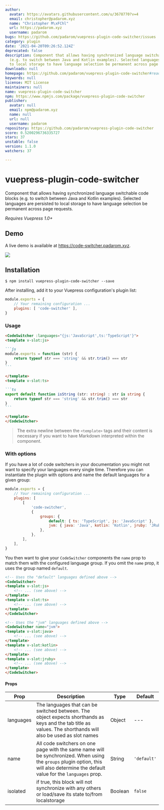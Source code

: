 ```yaml
---
author:
  avatar: https://avatars.githubusercontent.com/u/3678770?v=4
  email: christopher@padarom.xyz
  name: "Christopher M\xFChl"
  url: https://padarom.xyz
  username: padarom
bugs: https://github.com/padarom/vuepress-plugin-code-switcher/issues
category: plugin
date: '2021-04-20T09:26:52.124Z'
deprecated: false
description: Component that allows having synchronized language switchable code blocks
  (e.g. to switch between Java and Kotlin examples). Selected languages are persisted
  to local storage to have language selection be permanent across page requests.
downloads: null
homepage: https://github.com/padarom/vuepress-plugin-code-switcher#readme
keywords: null
license: MIT License
maintainers: null
name: vuepress-plugin-code-switcher
npm: https://www.npmjs.com/package/vuepress-plugin-code-switcher
publisher:
  avatar: null
  email: npm@padarom.xyz
  name: null
  url: null
  username: padarom
repository: https://github.com/padarom/vuepress-plugin-code-switcher
score: 0.5200296736335727
stars: 37
unstable: false
version: 1.1.0
watchers: 37

---
```


# vuepress-plugin-code-switcher
Component that allows having synchronized language switchable code blocks (e.g. to switch between Java and Kotlin examples). Selected languages are persisted to local storage to have language selection be permanent across page requests.

_Requires Vuepress 1.0+_

## Demo
A live demo is available at https://code-switcher.padarom.xyz.

![](preview.gif)
## Installation
```
$ npm install vuepress-plugin-code-switcher --save
```

After installing, add it to your Vuepress configuration's plugin list:

```js
module.exports = {
    // Your remaining configuration ...
    plugins: [ 'code-switcher' ],
}
```

### Usage
````markdown
<CodeSwitcher :languages="{js:'JavaScript',ts:'TypeScript'}">
<template v-slot:js>

```js
module.exports = function (str) {
    return typeof str === 'string' && str.trim() === str
}
```

</template>
<template v-slot:ts>

```ts
export default function isString (str: string) : str is string {
    return typeof str === 'string' && str.trim() === str
}
```

</template>
</CodeSwitcher>
````

> The extra newline between the `<template>` tags and their content is necessary if you want to have Markdown interpreted within the component.

### With options
If you have a lot of code switchers in your documentation you might not want to
specify your languages every single time. Therefore you can instantiate the
plugin with options and name the default languages for a given group:

```js
module.exports = {
    // Your remaining configuration ...
    plugins: [
        [
            'code-switcher',
            {
                groups: {
                    default: { ts: 'TypeScript', js: 'JavaScript' },
                    jvm: { java: 'Java', kotlin: 'Kotlin', jruby: 'JRuby' },
                },
            },
        ],
    ],
}
```

You then want to give your `CodeSwitcher` components the `name` prop to match them
with the configured language group. If you omit the `name` prop, it uses the group
named `default`.

````markdown
<!-- Uses the "default" languages defined above -->
<CodeSwitcher>
<template v-slot:js>
    <!-- ... (see above) -->
</template>
<template v-slot:ts>
    <!-- ... (see above) -->
</template>
</CodeSwitcher>

<!-- Uses the "jvm" languages defined above -->
<CodeSwitcher name="jvm">
<template v-slot:java>
    <!-- ... (see above) -->
</template>
<template v-slot:kotlin>
    <!-- ... (see above) -->
</template>
<template v-slot:jruby>
    <!-- ... (see above) -->
</template>
</CodeSwitcher>
````

#### Props
| Prop | Description | Type | Default |
| ----- | ----- | ---- | ---- |
| languages | The languages that can be switched between. The object expects shorthands as keys and the tab title as values. The shorthands will also be used as slot names | Object | --- |
| name | All code switchers on one page with the same name will be synchronized. When using the `groups` plugin option, this will also determine the default value for the `languages` prop. | String | `'default'` |
| isolated | if true, this block will not synchronize with any others or load/save its state to/from localstorage | Boolean | `false` |

